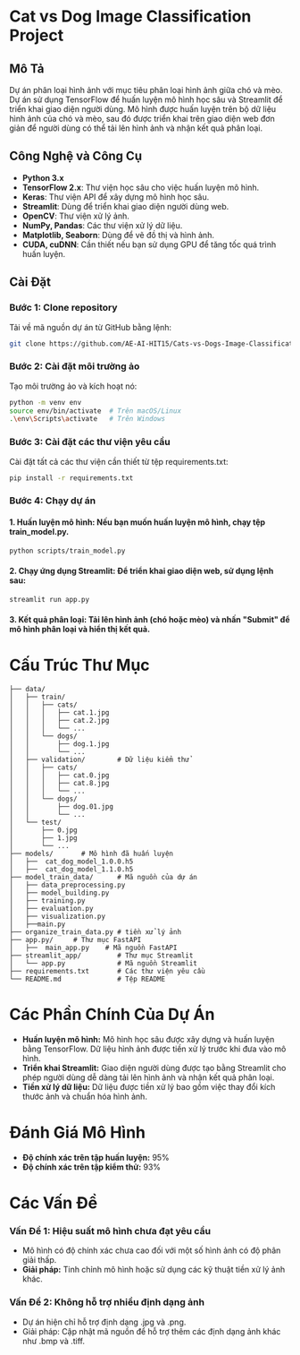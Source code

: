 # Cat vs Dog Image Classification Project

## Mô Tả
Dự án phân loại hình ảnh với mục tiêu phân loại hình ảnh giữa chó và mèo. Dự án sử dụng TensorFlow để huấn luyện mô hình học sâu và Streamlit để triển khai giao diện người dùng. Mô hình được huấn luyện trên bộ dữ liệu hình ảnh của chó và mèo, sau đó được triển khai trên giao diện web đơn giản để người dùng có thể tải lên hình ảnh và nhận kết quả phân loại.

## Công Nghệ và Công Cụ
- **Python 3.x**
- **TensorFlow 2.x**: Thư viện học sâu cho việc huấn luyện mô hình.
- **Keras**: Thư viện API để xây dựng mô hình học sâu.
- **Streamlit**: Dùng để triển khai giao diện người dùng web.
- **OpenCV**: Thư viện xử lý ảnh.
- **NumPy, Pandas**: Các thư viện xử lý dữ liệu.
- **Matplotlib, Seaborn**: Dùng để vẽ đồ thị và hình ảnh.
- **CUDA, cuDNN**: Cần thiết nếu bạn sử dụng GPU để tăng tốc quá trình huấn luyện.

## Cài Đặt
### Bước 1: Clone repository
Tải về mã nguồn dự án từ GitHub bằng lệnh:
```bash
git clone https://github.com/AE-AI-HIT15/Cats-vs-Dogs-Image-Classification.git
```
### Bước 2: Cài đặt môi trường ảo
Tạo môi trường ảo và kích hoạt nó:
```bash
python -m venv env
source env/bin/activate  # Trên macOS/Linux
.\env\Scripts\activate   # Trên Windows
```
### Bước 3: Cài đặt các thư viện yêu cầu
Cài đặt tất cả các thư viện cần thiết từ tệp requirements.txt:
```bash
pip install -r requirements.txt
```
### Bước 4: Chạy dự án
#### 1. Huấn luyện mô hình: Nếu bạn muốn huấn luyện mô hình, chạy tệp train_model.py.
```bash
python scripts/train_model.py
```
#### 2. Chạy ứng dụng Streamlit: Để triển khai giao diện web, sử dụng lệnh sau:
```bash
streamlit run app.py
```
#### 3. Kết quả phân loại: Tải lên hình ảnh (chó hoặc mèo) và nhấn "Submit" để mô hình phân loại và hiển thị kết quả.
#
# Cấu Trúc Thư Mục
```
├── data/              
│   ├── train/
│   │   ├── cats/
│   │   │   ├── cat.1.jpg
│   │   │   ├── cat.2.jpg
│   │   │   └── ...
│   │   └── dogs/
│   │       ├── dog.1.jpg
│   │       └── ...
│   ├── validation/        # Dữ liệu kiểm thử
│   │   ├── cats/
│   │   │   ├── cat.0.jpg
│   │   │   ├── cat.8.jpg
│   │   │   └── ...
│   │   └── dogs/
│   │       ├── dog.01.jpg
│   │       └── ...
│   └── test/
│       ├── 0.jpg
│       ├── 1.jpg
│       └── ...  
├── models/       # Mô hình đã huấn luyện      
│   ├──  cat_dog_model_1.0.0.h5
│   ├──  cat_dog_model_1.1.0.h5
├── model_train_data/      # Mã nguồn của dự án
│   ├── data_preprocessing.py
│   ├── model_building.py
│   ├── training.py
│   ├── evaluation.py
│   ├── visualization.py
│   ├──main.py
├── organize_train_data.py # tiền xử lý ảnh
├── app.py/     # Thư mục FastAPI
│   ├──  main_app.py    # Mã nguồn FastAPI
├── streamlit_app/         # Thư mục Streamlit
│   └── app.py             # Mã nguồn Streamlit
├── requirements.txt       # Các thư viện yêu cầu
└── README.md              # Tệp README
```
# Các Phần Chính Của Dự Án
- **Huấn luyện mô hình:** Mô hình học sâu được xây dựng và huấn luyện bằng TensorFlow. Dữ liệu hình ảnh được tiền xử lý trước khi đưa vào mô hình.
- **Triển khai Streamlit:** Giao diện người dùng được tạo bằng Streamlit cho phép người dùng dễ dàng tải lên hình ảnh và nhận kết quả phân loại.
- **Tiền xử lý dữ liệu:** Dữ liệu được tiền xử lý bao gồm việc thay đổi kích thước ảnh và chuẩn hóa hình ảnh.

# Đánh Giá Mô Hình
- **Độ chính xác trên tập huấn luyện:** 95%
- **Độ chính xác trên tập kiểm thử:** 93%
# Các Vấn Đề
### **Vấn Đề 1: Hiệu suất mô hình chưa đạt yêu cầu**
- Mô hình có độ chính xác chưa cao đối với một số hình ảnh có độ phân giải thấp.
- **Giải pháp:** Tinh chỉnh mô hình hoặc sử dụng các kỹ thuật tiền xử lý ảnh khác.
### **Vấn Đề 2: Không hỗ trợ nhiều định dạng ảnh**
- Dự án hiện chỉ hỗ trợ định dạng .jpg và .png.
- Giải pháp: Cập nhật mã nguồn để hỗ trợ thêm các định dạng ảnh khác như .bmp và .tiff.